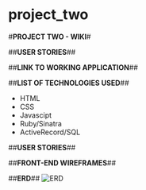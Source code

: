 # project_two

#**PROJECT TWO - WIKI**#

##**USER STORIES**##

##**LINK TO WORKING APPLICATION**##

##**LIST OF TECHNOLOGIES USED**##
* HTML
* CSS
* Javascipt
* Ruby/Sinatra
* ActiveRecord/SQL

##**USER STORIES**## 

##**FRONT-END WIREFRAMES**## 


##**ERD**##
![ERD](http://i.imgur.com/QXkW9nY.jpg?1)


